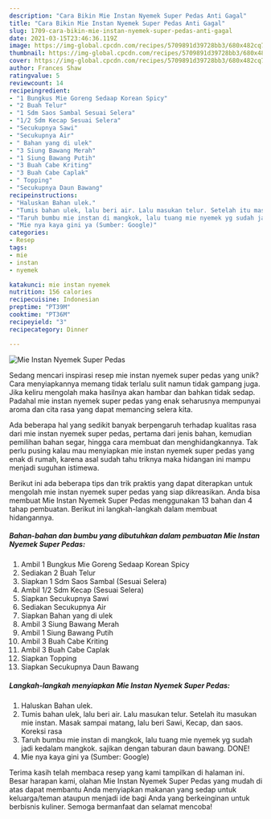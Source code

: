 ```yaml
---
description: "Cara Bikin Mie Instan Nyemek Super Pedas Anti Gagal"
title: "Cara Bikin Mie Instan Nyemek Super Pedas Anti Gagal"
slug: 1709-cara-bikin-mie-instan-nyemek-super-pedas-anti-gagal
date: 2021-03-15T23:46:36.119Z
image: https://img-global.cpcdn.com/recipes/5709891d39728bb3/680x482cq70/mie-instan-nyemek-super-pedas-foto-resep-utama.jpg
thumbnail: https://img-global.cpcdn.com/recipes/5709891d39728bb3/680x482cq70/mie-instan-nyemek-super-pedas-foto-resep-utama.jpg
cover: https://img-global.cpcdn.com/recipes/5709891d39728bb3/680x482cq70/mie-instan-nyemek-super-pedas-foto-resep-utama.jpg
author: Frances Shaw
ratingvalue: 5
reviewcount: 14
recipeingredient:
- "1 Bungkus Mie Goreng Sedaap Korean Spicy"
- "2 Buah Telur"
- "1 Sdm Saos Sambal Sesuai Selera"
- "1/2 Sdm Kecap Sesuai Selera"
- "Secukupnya Sawi"
- "Secukupnya Air"
- " Bahan yang di ulek"
- "3 Siung Bawang Merah"
- "1 Siung Bawang Putih"
- "3 Buah Cabe Kriting"
- "3 Buah Cabe Caplak"
- " Topping"
- "Secukupnya Daun Bawang"
recipeinstructions:
- "Haluskan Bahan ulek."
- "Tumis bahan ulek, lalu beri air. Lalu masukan telur. Setelah itu masukan mie instan. Masak sampai matang, lalu beri Sawi, Kecap, dan saos. Koreksi rasa"
- "Taruh bumbu mie instan di mangkok, lalu tuang mie nyemek yg sudah jadi kedalam mangkok. sajikan dengan taburan daun bawang. DONE!"
- "Mie nya kaya gini ya (Sumber: Google)"
categories:
- Resep
tags:
- mie
- instan
- nyemek

katakunci: mie instan nyemek 
nutrition: 156 calories
recipecuisine: Indonesian
preptime: "PT39M"
cooktime: "PT36M"
recipeyield: "3"
recipecategory: Dinner

---
```



![Mie Instan Nyemek Super Pedas](https://img-global.cpcdn.com/recipes/5709891d39728bb3/680x482cq70/mie-instan-nyemek-super-pedas-foto-resep-utama.jpg)

Sedang mencari inspirasi resep mie instan nyemek super pedas yang unik? Cara menyiapkannya memang tidak terlalu sulit namun tidak gampang juga. Jika keliru mengolah maka hasilnya akan hambar dan bahkan tidak sedap. Padahal mie instan nyemek super pedas yang enak seharusnya mempunyai aroma dan cita rasa yang dapat memancing selera kita.

Ada beberapa hal yang sedikit banyak berpengaruh terhadap kualitas rasa dari mie instan nyemek super pedas, pertama dari jenis bahan, kemudian pemilihan bahan segar, hingga cara membuat dan menghidangkannya. Tak perlu pusing kalau mau menyiapkan mie instan nyemek super pedas yang enak di rumah, karena asal sudah tahu triknya maka hidangan ini mampu menjadi suguhan istimewa.




Berikut ini ada beberapa tips dan trik praktis yang dapat diterapkan untuk mengolah mie instan nyemek super pedas yang siap dikreasikan. Anda bisa membuat Mie Instan Nyemek Super Pedas menggunakan 13 bahan dan 4 tahap pembuatan. Berikut ini langkah-langkah dalam membuat hidangannya.

<!--inarticleads1-->

##### Bahan-bahan dan bumbu yang dibutuhkan dalam pembuatan Mie Instan Nyemek Super Pedas:

1. Ambil 1 Bungkus Mie Goreng Sedaap Korean Spicy
1. Sediakan 2 Buah Telur
1. Siapkan 1 Sdm Saos Sambal (Sesuai Selera)
1. Ambil 1/2 Sdm Kecap (Sesuai Selera)
1. Siapkan Secukupnya Sawi
1. Sediakan Secukupnya Air
1. Siapkan  Bahan yang di ulek
1. Ambil 3 Siung Bawang Merah
1. Ambil 1 Siung Bawang Putih
1. Ambil 3 Buah Cabe Kriting
1. Ambil 3 Buah Cabe Caplak
1. Siapkan  Topping
1. Siapkan Secukupnya Daun Bawang




<!--inarticleads2-->

##### Langkah-langkah menyiapkan Mie Instan Nyemek Super Pedas:

1. Haluskan Bahan ulek.
1. Tumis bahan ulek, lalu beri air. Lalu masukan telur. Setelah itu masukan mie instan. Masak sampai matang, lalu beri Sawi, Kecap, dan saos. Koreksi rasa
1. Taruh bumbu mie instan di mangkok, lalu tuang mie nyemek yg sudah jadi kedalam mangkok. sajikan dengan taburan daun bawang. DONE!
1. Mie nya kaya gini ya (Sumber: Google)




Terima kasih telah membaca resep yang kami tampilkan di halaman ini. Besar harapan kami, olahan Mie Instan Nyemek Super Pedas yang mudah di atas dapat membantu Anda menyiapkan makanan yang sedap untuk keluarga/teman ataupun menjadi ide bagi Anda yang berkeinginan untuk berbisnis kuliner. Semoga bermanfaat dan selamat mencoba!
